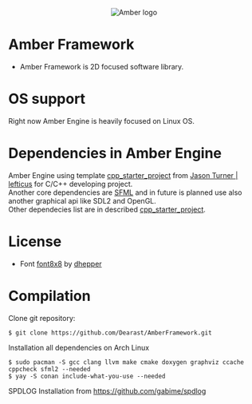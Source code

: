 <p align="center">
  <img src="https://github.com/Dearast/AmberEngine/blob/master/amber-export.png" alt="Amber logo">
</p>

# Amber Framework
 - Amber Framework is 2D focused software library.

# OS support
Right now Amber Engine is heavily focused on Linux OS.

# Dependencies in Amber Engine
Amber Engine using template [cpp_starter_project](https://github.com/lefticus/cpp_starter_project) from [Jason Turner | lefticus](https://github.com/lefticus) for C/C++ developing project.\
Another core dependencies are [SFML](https://www.sfml-dev.org/index.php) and in future is planned use also another graphical api like SDL2 and OpenGL.\
Other dependecies list are in described [cpp_starter_project](https://github.com/lefticus/cpp_starter_project).

# License
 - Font [font8x8](https://github.com/dhepper/font8x8) by [dhepper](https://github.com/dhepper)

# Compilation
Clone git repository:
```
$ git clone https://github.com/Dearast/AmberFramework.git
```
Installation all dependencies on Arch Linux
```
$ sudo pacman -S gcc clang llvm make cmake doxygen graphviz ccache cppcheck sfml2 --needed
$ yay -S conan include-what-you-use --needed
```
SPDLOG Installation from https://github.com/gabime/spdlog
